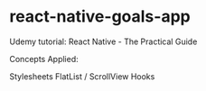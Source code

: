 # react-native-goals-app
Udemy tutorial: React Native - The Practical Guide

Concepts Applied:

Stylesheets
FlatList / ScrollView
Hooks

